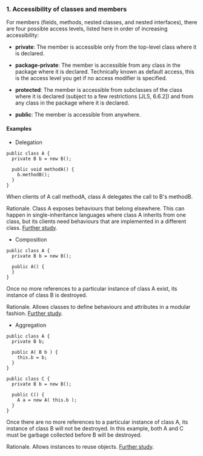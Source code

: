 ### 1. Accessibility of classes and members

For members (fields, methods, nested classes, and nested interfaces), there are four possible access levels, listed here in order of increasing accessibility:

* <b>private</b>: The member is accessible only from the top-level class where it is declared.

* <b>package-private</b>: The member is accessible from any class in the package where it is declared. Technically known as default access, this is the access level you get if no access modifier is specified.

* <b>protected</b>: The member is accessible from subclasses of the class where it is declared (subject to a few restrictions [JLS, 6.6.2]) and from any class in the package where it is declared.

* <b>public</b>: The member is accessible from anywhere.

#### Examples
* Delegation
```
public class A {
  private B b = new B();

  public void methodA() {
    b.methodB();
  }
}
```
When clients of A call methodA, class A delegates the call to B's methodB.

Rationale. Class A exposes behaviours that belong elsewhere. This can happen in single-inheritance languages where class A inherits from one class, but its clients need behaviours that are implemented in a different class. [Further study](http://beust.com/java-delegation.html).

* Composition
```
public class A {
  private B b = new B();

  public A() {
  }
}
```
Once no more references to a particular instance of class A exist, its instance of class B is destroyed.

Rationale. Allows classes to define behaviours and attributes in a modular fashion. [Further study](http://www.artima.com/designtechniques/compoinh.html).

* Aggregation
```
public class A {
  private B b;

  public A( B b ) {
    this.b = b;
  }
}

public class C {
  private B b = new B();

  public C() {
    A a = new A( this.b );
  }
}
```
Once there are no more references to a particular instance of class A, its instance of class B will not be destroyed. In this example, both A and C must be garbage collected before B will be destroyed.

Rationale. Allows instances to reuse objects. [Further study](http://www.coderanch.com/t/659747/Wiki/Association-Aggregation-Composition).
